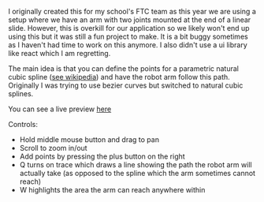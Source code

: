 I originally created this for my school's FTC team as this year we are using a setup where we have an arm with two joints mounted at the end of a linear slide. However, this is overkill for our application so we likely won't end up using this but it was still a fun project to make. It is a bit buggy sometimes as I haven't had time to work on this anymore. I also didn't use a ui library like react which I am regretting.

The main idea is that you can define the points for a parametric natural cubic spline ([see wikipedia](https://en.wikipedia.org/wiki/Spline_interpolation)) and have the robot arm follow this path.
Originally I was trying to use bezier curves but switched to natural cubic splines.

You can see a live preview [here](https://jacobh460.github.io/robotInverseK/)

Controls:
- Hold middle mouse button and drag to pan
- Scroll to zoom in/out
- Add points by pressing the plus button on the right
- Q turns on trace which draws a line showing the path the robot arm will actually take (as opposed to the spline which the arm sometimes cannot reach)
- W highlights the area the arm can reach anywhere within